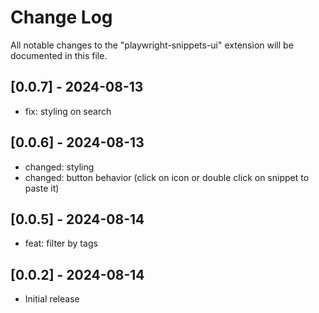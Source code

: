 # Change Log

All notable changes to the "playwright-snippets-ui" extension will be documented in this file.

## [0.0.7] - 2024-08-13

- fix: styling on search

## [0.0.6] - 2024-08-13

- changed: styling
- changed: button behavior (click on icon or double click on snippet to paste it)

## [0.0.5] - 2024-08-14

- feat: filter by tags

## [0.0.2] - 2024-08-14

- Initial release
